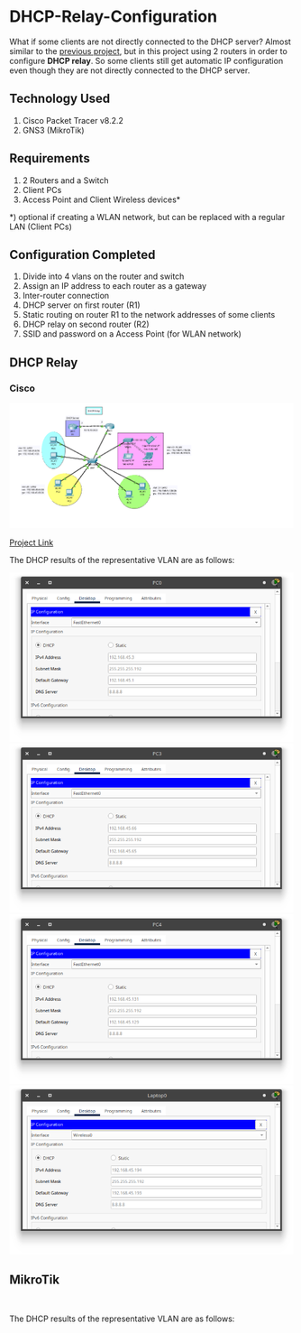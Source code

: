 # DHCP-Relay-Configuration
What if some clients are not directly connected to the DHCP server? Almost similar to the [previous project](https://github.com/eightball270/Basic-VLAN-and-DHCP-Server?tab=readme-ov-file#basic-vlan-and-dhcp-server), but in this project using 2 routers in order to configure **DHCP relay**. So some clients still get automatic IP configuration even though they are not directly connected to the DHCP server.

## Technology Used
1. Cisco Packet Tracer v8.2.2
2. GNS3 (MikroTik)

## Requirements
1. 2 Routers and a Switch
2. Client PCs
3. Access Point and Client Wireless devices*

*) optional if creating a WLAN network, but can be replaced with a regular LAN (Client PCs)

## Configuration Completed
1. Divide into 4 vlans on the router and switch
2. Assign an IP address to each router as a gateway
3. Inter-router connection
4. DHCP server on first router (R1)
5. Static routing on router R1 to the network addresses of some clients
6. DHCP relay on second router (R2)
7. SSID and password on a Access Point (for WLAN network)

## DHCP Relay
### Cisco

![DHCP Relay.png](https://github.com/eightball270/DHCP-Relay-Configuration/blob/main/DHCP%20Relay.png)

[Project Link](https://github.com/eightball270/DHCP-Relay-Configuration/blob/main/DHCP%20Relay.pkt)

The DHCP results of the representative VLAN are as follows:

![DHCP Relay (1).png](https://github.com/eightball270/DHCP-Relay-Configuration/blob/main/DHCP%20Relay%20(1).png) ![DHCP Relay (2).png](https://github.com/eightball270/DHCP-Relay-Configuration/blob/main/DHCP%20Relay%20(2).png) ![DHCP Relay (3).png](https://github.com/eightball270/DHCP-Relay-Configuration/blob/main/DHCP%20Relay%20(3).png) ![DHCP Relay (4).png](https://github.com/eightball270/DHCP-Relay-Configuration/blob/main/DHCP%20Relay%20(4).png)

## MikroTik

![]()

[]()

The DHCP results of the representative VLAN are as follows:

![]() ![]() ![]() ![]()
